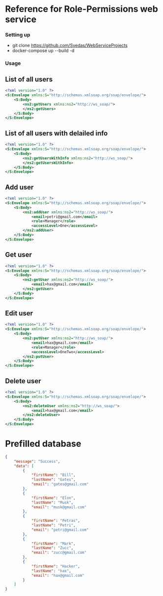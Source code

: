 # Reference for Role-Permissions web service

### Setting up

- git clone https://github.com/Svedas/WebServiceProjects
- docker-compose up --build -d

### Usage

## List of all users

```xml
<?xml version="1.0" ?>
<S:Envelope xmlns:S="http://schemas.xmlsoap.org/soap/envelope/">
    <S:Body>
        <ns2:getUsers xmlns:ns2="http://ws_soap/">
        </ns2:getUsers>
    </S:Body>
</S:Envelope>
```

## List of all users with delailed info

```xml
<?xml version="1.0" ?>
<S:Envelope xmlns:S="http://schemas.xmlsoap.org/soap/envelope/">
    <S:Body>
        <ns2:getUsersWithInfo xmlns:ns2="http://ws_soap/">
        </ns2:getUsersWithInfo>
    </S:Body>
</S:Envelope>
```

## Add user

```xml
<?xml version="1.0" ?>
<S:Envelope xmlns:S="http://schemas.xmlsoap.org/soap/envelope/">
    <S:Body>
        <ns2:addUser xmlns:ns2="http://ws_soap/">
        	<email>petri@gmail.com</email>
        	<role>Manager</role>
        	<accessLevel>One</accessLevel>
        </ns2:addUser>
    </S:Body>
</S:Envelope>
```

## Get user 

```xml
<?xml version="1.0" ?>
<S:Envelope xmlns:S="http://schemas.xmlsoap.org/soap/envelope/">
    <S:Body>
        <ns2:getUser xmlns:ns2="http://ws_soap/">
        	<email>hax@gmail.com</email>
        </ns2:getUser>
    </S:Body>
</S:Envelope>
```

## Edit user

```xml
<?xml version="1.0" ?>
<S:Envelope xmlns:S="http://schemas.xmlsoap.org/soap/envelope/">
    <S:Body>
        <ns2:putUser xmlns:ns2="http://ws_soap/">
        	<email>hax@gmail.com</email>
        	<role>Manager</role>
        	<accessLevel>OneTwo</accessLevel>
        </ns2:putUser>
    </S:Body>
</S:Envelope>
```

## Delete user

```xml
<?xml version="1.0" ?>
<S:Envelope xmlns:S="http://schemas.xmlsoap.org/soap/envelope/">
    <S:Body>
        <ns2:deleteUser xmlns:ns2="http://ws_soap/">
        	<email>hax@gmail.com</email>
        </ns2:deleteUser>
    </S:Body>
</S:Envelope>
```

# Prefilled database

```json
{
    "message": "Success",
    "data": [
        {
            "firstName": "Bill",
            "lastName": "Gates",
            "email": "gates@gmail.com"
        },
        {
            "firstName": "Elon",
            "lastName": "Musk",
            "email": "musk@gmail.com"
        },
        {
            "firstName": "Petras",
            "lastName": "Petri",
            "email": "petri@gmail.com"
        },
        {
            "firstName": "Mark",
            "lastName": "Zucc",
            "email": "zucc@gmail.com"
        },
        {
            "firstName": "Hacker",
            "lastName": "hax",
            "email": "hax@gmail.com"
        }
    ]
}
```













